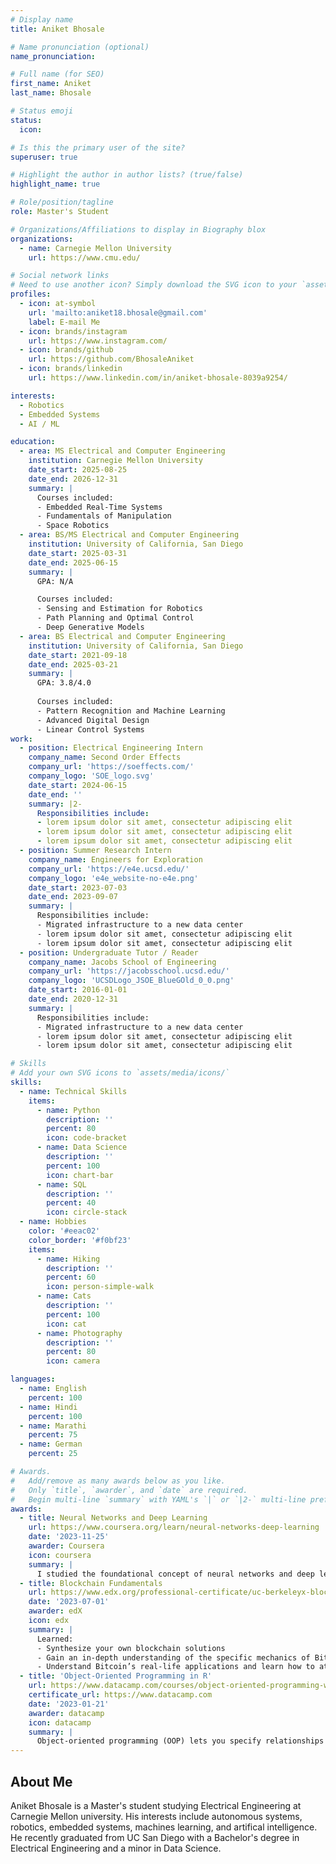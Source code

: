 ```yaml
---
# Display name
title: Aniket Bhosale

# Name pronunciation (optional)
name_pronunciation: 

# Full name (for SEO)
first_name: Aniket
last_name: Bhosale

# Status emoji
status:
  icon: 

# Is this the primary user of the site?
superuser: true

# Highlight the author in author lists? (true/false)
highlight_name: true

# Role/position/tagline
role: Master's Student

# Organizations/Affiliations to display in Biography blox
organizations:
  - name: Carnegie Mellon University
    url: https://www.cmu.edu/

# Social network links
# Need to use another icon? Simply download the SVG icon to your `assets/media/icons/` folder.
profiles:
  - icon: at-symbol
    url: 'mailto:aniket18.bhosale@gmail.com'
    label: E-mail Me
  - icon: brands/instagram
    url: https://www.instagram.com/
  - icon: brands/github
    url: https://github.com/BhosaleAniket
  - icon: brands/linkedin
    url: https://www.linkedin.com/in/aniket-bhosale-8039a9254/

interests:
  - Robotics
  - Embedded Systems
  - AI / ML

education:
  - area: MS Electrical and Computer Engineering
    institution: Carnegie Mellon University
    date_start: 2025-08-25
    date_end: 2026-12-31
    summary: |
      Courses included:
      - Embedded Real-Time Systems
      - Fundamentals of Manipulation
      - Space Robotics
  - area: BS/MS Electrical and Computer Engineering
    institution: University of California, San Diego
    date_start: 2025-03-31
    date_end: 2025-06-15
    summary: |
      GPA: N/A

      Courses included:
      - Sensing and Estimation for Robotics
      - Path Planning and Optimal Control
      - Deep Generative Models
  - area: BS Electrical and Computer Engineering
    institution: University of California, San Diego
    date_start: 2021-09-18
    date_end: 2025-03-21
    summary: |
      GPA: 3.8/4.0
      
      Courses included:
      - Pattern Recognition and Machine Learning
      - Advanced Digital Design
      - Linear Control Systems
work:
  - position: Electrical Engineering Intern
    company_name: Second Order Effects
    company_url: 'https://soeffects.com/'
    company_logo: 'SOE_logo.svg'
    date_start: 2024-06-15
    date_end: ''
    summary: |2-
      Responsibilities include:
      - lorem ipsum dolor sit amet, consectetur adipiscing elit
      - lorem ipsum dolor sit amet, consectetur adipiscing elit
      - lorem ipsum dolor sit amet, consectetur adipiscing elit
  - position: Summer Research Intern
    company_name: Engineers for Exploration
    company_url: 'https://e4e.ucsd.edu/'
    company_logo: 'e4e_website-no-e4e.png'
    date_start: 2023-07-03
    date_end: 2023-09-07
    summary: |
      Responsibilities include:
      - Migrated infrastructure to a new data center
      - lorem ipsum dolor sit amet, consectetur adipiscing elit
      - lorem ipsum dolor sit amet, consectetur adipiscing elit
  - position: Undergraduate Tutor / Reader
    company_name: Jacobs School of Engineering
    company_url: 'https://jacobsschool.ucsd.edu/'
    company_logo: 'UCSDLogo_JSOE_BlueGOld_0_0.png'
    date_start: 2016-01-01
    date_end: 2020-12-31
    summary: |
      Responsibilities include:
      - Migrated infrastructure to a new data center
      - lorem ipsum dolor sit amet, consectetur adipiscing elit
      - lorem ipsum dolor sit amet, consectetur adipiscing elit

# Skills
# Add your own SVG icons to `assets/media/icons/`
skills:
  - name: Technical Skills
    items:
      - name: Python
        description: ''
        percent: 80
        icon: code-bracket
      - name: Data Science
        description: ''
        percent: 100
        icon: chart-bar
      - name: SQL
        description: ''
        percent: 40
        icon: circle-stack
  - name: Hobbies
    color: '#eeac02'
    color_border: '#f0bf23'
    items:
      - name: Hiking
        description: ''
        percent: 60
        icon: person-simple-walk
      - name: Cats
        description: ''
        percent: 100
        icon: cat
      - name: Photography
        description: ''
        percent: 80
        icon: camera

languages:
  - name: English
    percent: 100
  - name: Hindi
    percent: 100
  - name: Marathi
    percent: 75
  - name: German
    percent: 25

# Awards.
#   Add/remove as many awards below as you like.
#   Only `title`, `awarder`, and `date` are required.
#   Begin multi-line `summary` with YAML's `|` or `|2-` multi-line prefix and indent 2 spaces below.
awards:
  - title: Neural Networks and Deep Learning
    url: https://www.coursera.org/learn/neural-networks-deep-learning
    date: '2023-11-25'
    awarder: Coursera
    icon: coursera
    summary: |
      I studied the foundational concept of neural networks and deep learning. By the end, I was familiar with the significant technological trends driving the rise of deep learning; build, train, and apply fully connected deep neural networks; implement efficient (vectorized) neural networks; identify key parameters in a neural network’s architecture; and apply deep learning to your own applications.
  - title: Blockchain Fundamentals
    url: https://www.edx.org/professional-certificate/uc-berkeleyx-blockchain-fundamentals
    date: '2023-07-01'
    awarder: edX
    icon: edx
    summary: |
      Learned:
      - Synthesize your own blockchain solutions
      - Gain an in-depth understanding of the specific mechanics of Bitcoin
      - Understand Bitcoin’s real-life applications and learn how to attack and destroy Bitcoin, Ethereum, smart contracts and Dapps, and alternatives to Bitcoin’s Proof-of-Work consensus algorithm
  - title: 'Object-Oriented Programming in R'
    url: https://www.datacamp.com/courses/object-oriented-programming-with-s3-and-r6-in-r
    certificate_url: https://www.datacamp.com
    date: '2023-01-21'
    awarder: datacamp
    icon: datacamp
    summary: |
      Object-oriented programming (OOP) lets you specify relationships between functions and the objects that they can act on, helping you manage complexity in your code. This is an intermediate level course, providing an introduction to OOP, using the S3 and R6 systems. S3 is a great day-to-day R programming tool that simplifies some of the functions that you write. R6 is especially useful for industry-specific analyses, working with web APIs, and building GUIs.
---
```


## About Me

Aniket Bhosale is a Master's student studying Electrical Engineering at Carnegie Mellon university. His interests include autonomous systems, robotics, embedded systems, machines learning, and artifical intelligence. He recently graduated from UC San Diego with a Bachelor's degree in Electrical Engineering and a minor in Data Science.
